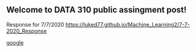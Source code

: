 ## Welcome to DATA 310 public assingment post!

Response for 7/7/2020
https://luked77.github.io/Machine_Learning2/7-7-2020_Response

[google](www.google.com)
